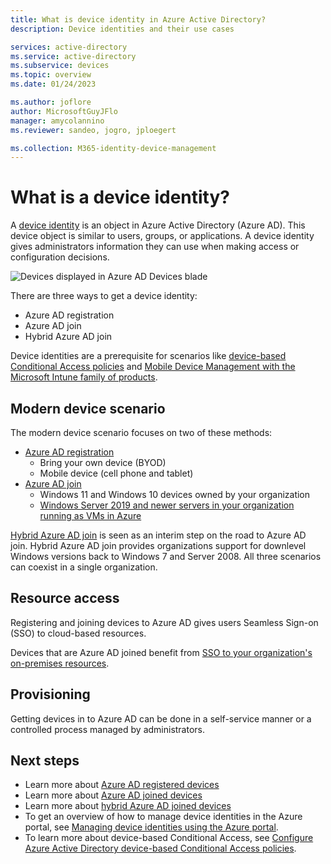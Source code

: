 ```yaml
---
title: What is device identity in Azure Active Directory?
description: Device identities and their use cases

services: active-directory
ms.service: active-directory
ms.subservice: devices
ms.topic: overview
ms.date: 01/24/2023

ms.author: joflore
author: MicrosoftGuyJFlo
manager: amycolannino
ms.reviewer: sandeo, jogro, jploegert

ms.collection: M365-identity-device-management
---
```

# What is a device identity?

A [device identity](/graph/api/resources/device) is an object in Azure Active Directory (Azure AD). This device object is similar to users, groups, or applications. A device identity gives administrators information they can use when making access or configuration decisions.

![Devices displayed in Azure AD Devices blade](./media/overview/azure-active-directory-devices-all-devices.png)

There are three ways to get a device identity:

- Azure AD registration
- Azure AD join
- Hybrid Azure AD join

Device identities are a prerequisite for scenarios like [device-based Conditional Access policies](../conditional-access/concept-conditional-access-grant.md) and [Mobile Device Management with the Microsoft Intune family of products](/mem/endpoint-manager-overview).

## Modern device scenario

The modern device scenario focuses on two of these methods: 

- [Azure AD registration](concept-device-registration.md) 
   - Bring your own device (BYOD)
   - Mobile device (cell phone and tablet)
- [Azure AD join](concept-directory-join.md)
   - Windows 11 and Windows 10 devices owned by your organization
   - [Windows Server 2019 and newer servers in your organization running as VMs in Azure](howto-vm-sign-in-azure-ad-windows.md)

[Hybrid Azure AD join](concept-hybrid-join.md) is seen as an interim step on the road to Azure AD join. Hybrid Azure AD join provides organizations support for downlevel Windows versions back to Windows 7 and Server 2008. All three scenarios can coexist in a single organization.

## Resource access

Registering and joining devices to Azure AD gives users Seamless Sign-on (SSO) to cloud-based resources.

Devices that are Azure AD joined benefit from [SSO to your organization's on-premises resources](device-sso-to-on-premises-resources.md).

## Provisioning

Getting devices in to Azure AD can be done in a self-service manner or a controlled process managed by administrators.

## Next steps

- Learn more about [Azure AD registered devices](concept-device-registration.md)
- Learn more about [Azure AD joined devices](concept-directory-join.md)
- Learn more about [hybrid Azure AD joined devices](concept-hybrid-join.md)
- To get an overview of how to manage device identities in the Azure portal, see [Managing device identities using the Azure portal](manage-device-identities.md).
- To learn more about device-based Conditional Access, see [Configure Azure Active Directory device-based Conditional Access policies](../conditional-access/concept-conditional-access-grant.md).
